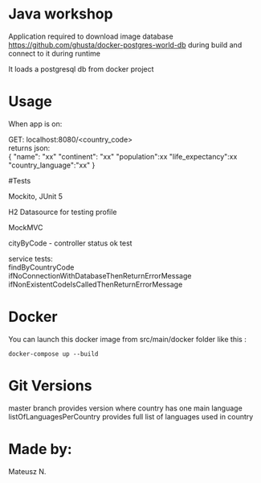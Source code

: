 # Java workshop

Application required to download image database https://github.com/ghusta/docker-postgres-world-db during build and connect to it during runtime

It loads a postgresql db from docker project

# Usage

When app is on:

GET: localhost:8080/<country_code><br>
returns json:<br>
{
"name": "xx"
"continent": "xx"
"population":xx
"life_expectancy":xx
"country_language":"xx"
}

#Tests

Mockito, JUnit 5

H2 Datasource for testing profile

MockMVC

cityByCode - controller status ok test

service tests: <br>
findByCountryCode<br>
ifNoConnectionWithDatabaseThenReturnErrorMessage<br>
ifNonExistentCodeIsCalledThenReturnErrorMessage<br>

# Docker

You can launch this docker image from src/main/docker folder like this :

`docker-compose up --build`

# Git Versions

master branch provides version where country has one main language
listOfLanguagesPerCountry provides full list of languages used in country

# Made by:

Mateusz N.